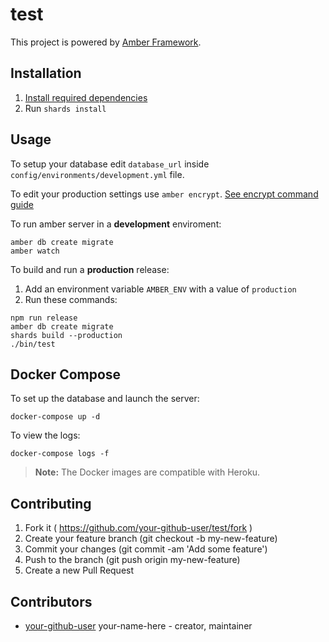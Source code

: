 # test

This project is powered by [Amber Framework](https://amberframework.org/).

## Installation

1. [Install required dependencies](https://github.com/amberframework/online-docs/blob/master/getting-started/quickstart/zero-to-deploy.md#install-crystal-and-amber)
2. Run `shards install`

## Usage

To setup your database edit `database_url` inside `config/environments/development.yml` file.

To edit your production settings use `amber encrypt`. [See encrypt command guide](https://github.com/amberframework/online-docs/blob/master/getting-started/cli/encrypt.md#encrypt-command)

To run amber server in a **development** enviroment:

```
amber db create migrate
amber watch
```

To build and run a **production** release:

1. Add an environment variable `AMBER_ENV` with a value of `production`
2. Run these commands:

```
npm run release
amber db create migrate
shards build --production
./bin/test
```

## Docker Compose

To set up the database and launch the server:

```
docker-compose up -d
```

To view the logs:

```
docker-compose logs -f
```

> **Note:** The Docker images are compatible with Heroku.

## Contributing

1. Fork it ( https://github.com/your-github-user/test/fork )
2. Create your feature branch (git checkout -b my-new-feature)
3. Commit your changes (git commit -am 'Add some feature')
4. Push to the branch (git push origin my-new-feature)
5. Create a new Pull Request

## Contributors

- [your-github-user](https://github.com/your-github-user) your-name-here - creator, maintainer
